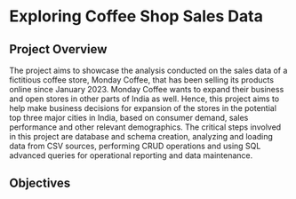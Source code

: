 # Exploring Coffee Shop Sales Data

## Project Overview

The project aims to showcase the analysis conducted on the sales data of a fictitious coffee store, Monday Coffee, that has been selling its products online since January 2023. Monday Coffee wants to expand their business and open stores in other parts of India as well. Hence, this project aims to help make business decisions for expansion of the stores in the potential top three major cities in India, based on consumer demand, sales performance and other relevant demographics. The critical steps involved in this project are database and schema creation, analyzing and loading data from CSV sources, performing CRUD operations and using SQL advanced queries for operational reporting and data maintenance.

## Objectives

